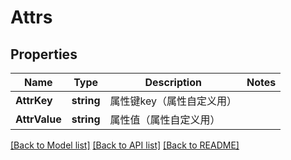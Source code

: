 # Attrs

## Properties

Name | Type | Description | Notes
------------ | ------------- | ------------- | -------------
**AttrKey** | **string** | 属性键key（属性自定义用） | 
**AttrValue** | **string** | 属性值（属性自定义用） | 

[[Back to Model list]](../README.md#documentation-for-models) [[Back to API list]](../README.md#documentation-for-api-endpoints) [[Back to README]](../README.md)


